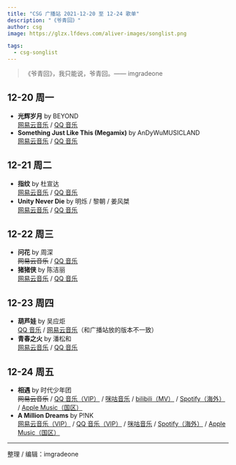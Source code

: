 ```yaml
---
title: "CSG 广播站 2021-12-20 至 12-24 歌单"
description: "《爷青回》"
author: csg
image: https://glzx.lfdevs.com/aliver-images/songlist.png

tags:
  - csg-songlist
---
```


> 《爷青回》，我只能说，爷青回。—— imgradeone

## 12-20 周一

- **光辉岁月** by BEYOND  
  [网易云音乐](https://music.163.com/song?id=1893256776) / [QQ 音乐](https://y.qq.com/n/ryqq/songDetail/101167817)
- **Something Just Like This (Megamix)** by AnDyWuMUSICLAND  
  [网易云音乐](https://music.163.com/song?id=471565537) / [QQ 音乐](https://y.qq.com/n/ryqq/songDetail/201944692)

## 12-21 周二

- **指纹** by 杜宣达  
  [网易云音乐](https://music.163.com/song?id=1887139866) / [QQ 音乐](https://y.qq.com/n/ryqq/songDetail/331264584)
- **Unity Never Die** by 明烁 / 黎朝 / 姜风桀  
  [网易云音乐](https://music.163.com/song?id=1830389052) / [QQ 音乐](https://y.qq.com/n/ryqq/songDetail/301942272)

## 12-22 周三

- **问花** by 周深  
  ~~网易云音乐~~ / [QQ 音乐](https://y.qq.com/n/ryqq/songDetail/317170200)
- **猪猪侠** by 陈洁丽  
  [网易云音乐](https://music.163.com/song?id=34324641) / [QQ 音乐](https://y.qq.com/n/ryqq/songDetail/276964034)

## 12-23 周四

- **葫芦娃** by 吴应炬  
  [QQ 音乐](https://y.qq.com/n/ryqq/songDetail/212063123?songtype=0) / [网易云音乐](https://music.163.com/song?id=519250206)（和广播站放的版本不一致）
- **青春之火** by 潘松和  
  [网易云音乐](https://music.163.com/song?id=27907768) / [QQ 音乐](https://y.qq.com/n/ryqq/songDetail/106699565)

## 12-24 周五

- **相遇** by 时代少年团  
  ~~网易云音乐~~ / [QQ 音乐（VIP）](https://y.qq.com/n/ryqq/songDetail/275852004) / [咪咕音乐](https://music.migu.cn/v3/music/song/69909900089) / [bilibili（MV）](https://www.bilibili.com/video/BV1LZ4y1T7GL) / [Spotify（海外）](https://open.spotify.com/track/3mTQhhVBQWAL9qs1oyckyS) / [Apple Music（国区）](https://music.apple.com/cn/album/相遇/1529829920?i=1529829921)
- **A Million Dreams** by P!NK  
  [网易云音乐（VIP）](https://music.163.com/song?id=1319433583) / [QQ 音乐（VIP）](https://y.qq.com/n/ryqq/songDetail/001nPua81Cd8Ws) / [咪咕音乐](https://music.migu.cn/v3/music/song/6005751NHPA) / [Spotify（海外）](https://open.spotify.com/track/0oagwWkGlBoACUuKvTmqZV) / [Apple Music（国区）](https://music.apple.com/cn/album/a-million-dreams/1439343342?i=1439343348)

---

整理 / 编辑：imgradeone
